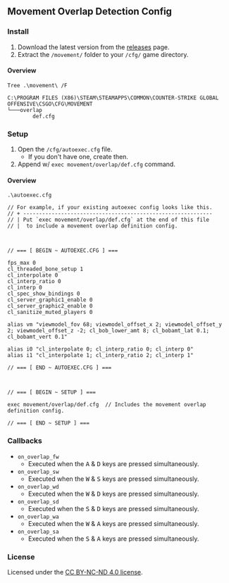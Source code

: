 [latest-release]: https://github.com/anominy/overlap/releases/latest

## Movement Overlap Detection Config

### Install
1. Download the latest version from the [releases][latest-release] page.
2. Extract the `/movement/` folder to your `/cfg/` game directory.

#### Overview
```shell
Tree .\movement\ /F
```
```text
C:\PROGRAM FILES (X86)\STEAM\STEAMAPPS\COMMON\COUNTER-STRIKE GLOBAL OFFENSIVE\CSGO\CFG\MOVEMENT
└───overlap
        def.cfg
```


### Setup
1. Open the `/cfg/autoexec.cfg` file.
    * If you don't have one, create then.
2. Append w/ `exec movement/overlap/def.cfg` command.

#### Overview
```shell
.\autoexec.cfg
```
```text
// For example, if your existing autoexec config looks like this.
// + ------------------------------------------------------------
// | Put `exec movement/overlap/def.cfg` at the end of this file 
// |  to include a movement overlap definition config.



// === [ BEGIN ~ AUTOEXEC.CFG ] ===

fps_max 0
cl_threaded_bone_setup 1
cl_interpolate 0
cl_interp_ratio 0
cl_interp 0
cl_spec_show_bindings 0
cl_server_graphic1_enable 0
cl_server_graphic2_enable 0
cl_sanitize_muted_players 0

alias vm "viewmodel_fov 68; viewmodel_offset_x 2; viewmodel_offset_y 2; viewmodel_offset_z -2; cl_bob_lower_amt 8; cl_bobamt_lat 0.1; cl_bobamt_vert 0.1"

alias i0 "cl_interpolate 0; cl_interp_ratio 0; cl_interp 0"
alias i1 "cl_interpolate 1; cl_interp_ratio 2; cl_interp 1"

// === [ END ~ AUTOEXEC.CFG ] ===



// === [ BEGIN ~ SETUP ] ===

exec movement/overlap/def.cfg  // Includes the movement overlap definition config.

// === [ END ~ SETUP ] ===
```


### Callbacks
* `on_overlap_fw`
  * Executed when the <kbd>A</kbd> & <kbd>D</kbd> keys are pressed simultaneously.
* `on_overlap_sw`
  * Executed when the <kbd>W</kbd> & <kbd>S</kbd> keys are pressed simultaneously.
* `on_overlap_wd`
  * Executed when the <kbd>W</kbd> & <kbd>D</kbd> keys are pressed simultaneously.
* `on_overlap_sd`
  * Executed when the <kbd>S</kbd> & <kbd>D</kbd> keys are pressed simultaneously.
* `on_overlap_wa`
  * Executed when the <kbd>W</kbd> & <kbd>A</kbd> keys are pressed simultaneously.
* `on_overlap_sa`
  * Executed when the <kbd>S</kbd> & <kbd>A</kbd> keys are pressed simultaneously.


### License
Licensed under the [CC BY-NC-ND 4.0 license](./LICENSE).
